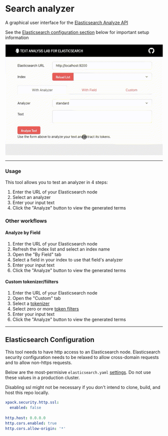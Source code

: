 # Search analyzer

A graphical user interface for the [Elasticsearch Analyze API](https://www.elastic.co/guide/en/elasticsearch/reference/current/indices-analyze.html)

See the [Elasticsearch configuration section](#elasticsearch-configuration) below for important setup information

![Preview](/docs/demo.gif?raw=true)

---

### Usage
This tool allows you to test an analyzer in 4 steps:
 1. Enter the URL of your Elasticsearch node
 2. Select an analyzer
 3. Enter your input text
 4. Click the "Analyze" button to view the generated terms


### Other workflows

#### Analyze by Field
 1. Enter the URL of your Elasticsearch node
 2. Refresh the index list and select an index name
 3. Open the "By Field" tab
 4. Select a field in your index to use that field's analyzer
 5. Enter your input text
 6. Click the "Analyze" button to view the generated terms

#### Custom tokenizer/fiilters
 1. Enter the URL of your Elasticsearch node
 2. Open the "Custom" tab
 3. Select a [tokenizer](https://www.elastic.co/guide/en/elasticsearch/reference/current/analysis-tokenizers.html) 
 4. Select zero or more [token filters](https://www.elastic.co/guide/en/elasticsearch/reference/current/analysis-tokenfilters.html) 
 5. Enter your input text
 6. Click the "Analyze" button to view the generated terms
---
## Elasticsearch Configuration

This tool needs to have http access to an Elasticsearch node. Elasticsearch security configuration needs to be relaxed to allow cross-domain requests and to allow non-https requests.

Below are the most-permisive `elasticsearch.yaml` [settings](https://www.elastic.co/guide/en/elasticsearch/reference/current/settings.html). Do not use these values in a production cluster.

Disabling ssl might not be necessary if you don't intend to clone, build, and host this repo locally.

```yml
xpack.security.http.ssl:
  enabled: false

http.host: 0.0.0.0
http.cors.enabled: true
http.cors.allow-origin: '*'
```
